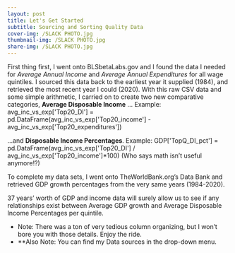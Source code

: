 ```yaml
---
layout: post
title: Let's Get Started 
subtitle: Sourcing and Sorting Quality Data
cover-img: /SLACK PHOTO.jpg
thumbnail-img: /SLACK PHOTO.jpg
share-img: /SLACK PHOTO.jpg
---
```


First thing first, I went onto BLSbetaLabs.gov and I found the data I needed for _Average Annual Income_ and _Average Annual Expenditures_ for all wage quintiles. I sourced this data back to the earliest year it supplied (1984), and retrieved the most recent year I could (2020). 
With this raw CSV data and some simple arithmetic, I carried on to create two new comparative categories, __Average Disposable Income__ …
Example:
avg_inc_vs_exp['Top20_DI'] = pd.DataFrame(avg_inc_vs_exp['Top20_income'] - avg_inc_vs_exp['Top20_expenditures'])

…and __Disposable Income Percentages__.
Example:
GDP['TopQ_DI_pct'] = pd.DataFrame(avg_inc_vs_exp['Top20_DI'] / avg_inc_vs_exp['Top20_income']*100)
(Who says math isn’t useful anymore!?)

To complete my data sets, I went onto TheWorldBank.org’s Data Bank and retrieved GDP growth percentages from the very same years (1984-2020). 

37 years’ worth of GDP and income data will surely allow us to see if any relationships exist between Average GDP growth and Average Disposable Income Percentages per quintile.
* Note: There was a ton of very tedious column organizing, but I won’t bore you with those details. Enjoy the ride.
* **Also Note: You can find my Data sources in the drop-down menu. 
